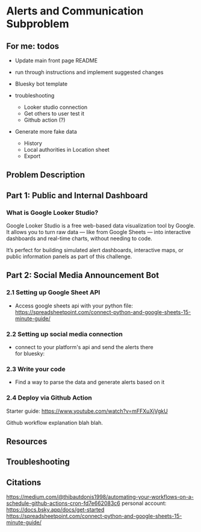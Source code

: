 # Alerts and Communication Subproblem 

## For me: todos

* Update main front page README

* run through instructions and implement suggested changes

* Bluesky bot template 

* troubleshooting 
    * Looker studio connection
    * Get others to user test it 
    * Github action (?)

* Generate more fake data 
    * History 
    * Local authorities in Location sheet 
    * Export


## Problem Description 


## Part 1: Public and Internal Dashboard
### What is Google Looker Studio? 

Google Looker Studio is a free web-based data visualization tool by Google. It allows you to turn raw data — like from Google Sheets — into interactive dashboards and real-time charts, without needing to code. 

It’s perfect for building simulated alert dashboards, interactive maps, or public information panels as part of this challenge. 

## Part 2: Social Media Announcement Bot 
### 2.1 Setting up Google Sheet API 
* Access google sheets api with your python file: https://spreadsheetpoint.com/connect-python-and-google-sheets-15-minute-guide/

### 2.2 Setting up social media connection
* connect to your platform's api and send the alerts there  
for bluesky: 

### 2.3 Write your code 
* Find a way to parse the data and generate alerts based on it 

### 2.4 Deploy via Github Action
Starter guide: https://www.youtube.com/watch?v=mFFXuXjVgkU

Github workflow explanation blah blah. 

## Resources 

## Troubleshooting 


## Citations

https://medium.com/@thibautdonis1998/automating-your-workflows-on-a-schedule-github-actions-cron-fd7e662083c6
personal account: https://docs.bsky.app/docs/get-started
https://spreadsheetpoint.com/connect-python-and-google-sheets-15-minute-guide/

